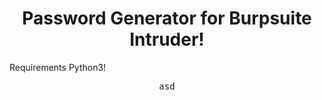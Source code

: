 <div align="center">
  <h1>Password Generator for Burpsuite Intruder!</h1>
  <p align="left"> Requirements Python3! </p>
  
  <samp>asd</samp>
</div>
